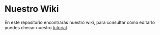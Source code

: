 # Nuestro Wiki
En este repositorio encontrarás nuestro wiki, para consultar cómo editarlo puedes checar nuestro [tutorial](https://pix3l-it.github.io/Wiki/docs/instalacion-docusaurus)